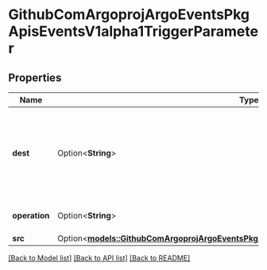# GithubComArgoprojArgoEventsPkgApisEventsV1alpha1TriggerParameter

## Properties

Name | Type | Description | Notes
------------ | ------------- | ------------- | -------------
**dest** | Option<**String**> | Dest is the JSONPath of a resource key. A path is a series of keys separated by a dot. The colon character can be escaped with '.' The -1 key can be used to append a value to an existing array. See https://github.com/tidwall/sjson#path-syntax for more information about how this is used. | [optional]
**operation** | Option<**String**> | Operation is what to do with the existing value at Dest, whether to 'prepend', 'overwrite', or 'append' it. | [optional]
**src** | Option<[**models::GithubComArgoprojArgoEventsPkgApisEventsV1alpha1TriggerParameterSource**](github.com.argoproj.argo_events.pkg.apis.events.v1alpha1.TriggerParameterSource.md)> |  | [optional]

[[Back to Model list]](../README.md#documentation-for-models) [[Back to API list]](../README.md#documentation-for-api-endpoints) [[Back to README]](../README.md)


